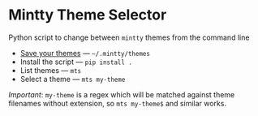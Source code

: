 Mintty Theme Selector
===

Python script to change between `mintty` themes from the command line

* [Save your themes][1] &mdash; `~/.mintty/themes`
* Install the script &mdash; `pip install .`
* List themes &mdash; `mts`
* Select a theme &mdash; `mts my-theme`

*Important*: `my-theme` is a regex which will be matched against theme filenames without extension, so `mts my-theme$` and similar works.

[1]: https://github.com/mintty/mintty/wiki/Tips
